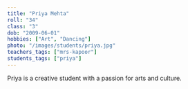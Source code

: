 ```yaml
---
title: "Priya Mehta"
roll: "34"
class: "3"
dob: "2009-06-01"
hobbies: ["Art", "Dancing"]
photo: "/images/students/priya.jpg"
teachers_tags: ["mrs-kapoor"]
students_tags: ["priya"]
---
```


Priya is a creative student with a passion for arts and culture.